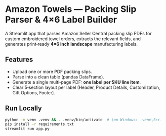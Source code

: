 # Amazon Towels — Packing Slip Parser & 4×6 Label Builder

A Streamlit app that parses Amazon Seller Central packing slip PDFs for custom embroidered towel orders,
extracts the relevant fields, and generates print‑ready **4×6 inch landscape** manufacturing labels.

## Features
- Upload one or more PDF packing slips.
- Parse into a clean table (pandas DataFrame).
- Generate a single multi‑page PDF: **one label per SKU line item**.
- Clear 5‑section layout per label (Header, Product Details, Customization, Gift Options, Footer).

## Run Locally
```bash
python -m venv .venv && . .venv/bin/activate  # (on Windows: .venv\Scripts\activate)
pip install -r requirements.txt
streamlit run app.py
```
